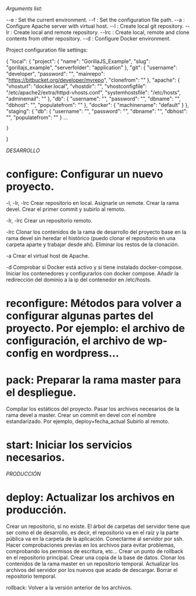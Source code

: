 *Arguments list:*

--e : Set the current environment.
--f : Set the configuration file path.
--a : Configure Apache server with virtual host.
--l : Create local git repository.
--lr : Create local and remote repository.
--lrc : Create local, remote and clone contents from other repository.
--d : Configure Docker environment.


Project configuration file settings:

{
    "local": {
        "project": {
            "name": "GorillaJS_Example",
            "slug": "gorillajs_example",
            "serverfolder": "application"
        },
        "git": {
            "username": "developer",
            "password": "",
            "mainrepo": "https://bitbucket.org/developer/myrepo",
            "clonefrom": ""
        },
        "apache": {
            "vhosturl": "docker.local",
            "vhostdir": "",
            "vhostconfigfile": "/etc/apache2/extra/httpd-vhosts.conf",
            "systemhostsfile": "/etc/hosts",
            "adminemail": ""
        },
        "db": {
            "username": "",
            "password": "",
            "dbname": "",
            "dbhost": "",
            "populatefrom": ""
        },
        "docker": {
            "machinename": "default"
        }
    },
    "staging": {
        "db": {
            "username": "",
            "password": "",
            "dbname": "",
            "dbhost": "",
            "populatefrom": ""
        }
        ...

    }
}


*DESARROLLO*

configure: Configurar un nuevo proyecto. 
====
-l, -lr, -lrc
Crear repositorio en local.
Asignarle un remote.
Crear la rama devel.
Crear el primer commit y subirlo al remoto.

-lr, -lrc
Crear un repositorio remoto.

-lrc
Clonar los contenidos de la rama de desarrollo del proyecto base en la rama devel sin heredar el histórico (puedo clonar el repositorio en una carpeta aparte y trabajar desde ahí).
Eliminar los restos de la clonación.

-a
Crear el virtual host de Apache.

-d
Comprobar si Docker está activo y si tiene instalado docker-compose.
Iniciar los contenedores y configurarlos con docker compose.
Añadir la redirección del dominio a la ip del contenedor en /etc/hosts.

reconfigure: Métodos para volver a configurar algunas partes del proyecto. Por ejemplo: el archivo de configuración, el archivo de wp-config en wordpress...
====

pack: Preparar la rama master para el despliegue.
====
Compilar los estáticos del proyecto.
Pasar los archivos necesarios de la rama devel a master.
Crear un commit en devel con el nombre estandarizado. Por ejemplo, deploy+fecha_actual
Subirlo al remoto.

start: Iniciar los servicios necesarios.
====



*PRODUCCIÓN*

deploy: Actualizar los archivos en producción.
====
Crear un repositorio, si no existe. El árbol de carpetas del servidor tiene que ser como el de desarrollo, es decir, el repositorio va en el raíz y la parte pública va en la carpeta de la aplicación.
Conectarme al servidor por ssh.
Hacer comprobaciones previas en los archivos para evitar problemas, comprobando los permisos de escritura, etc...
Crear un punto de rollback en el repositorio principal.
Crear una copia de la base de datos.
Clonar los contenidos de la rama master en un repositorio temporal.
Actualizar los archivos del servidor por los nuevos que acado de descargar.
Borrar el repositorio temporal.

rollback: Volver a la versión anterior de los archivos.
